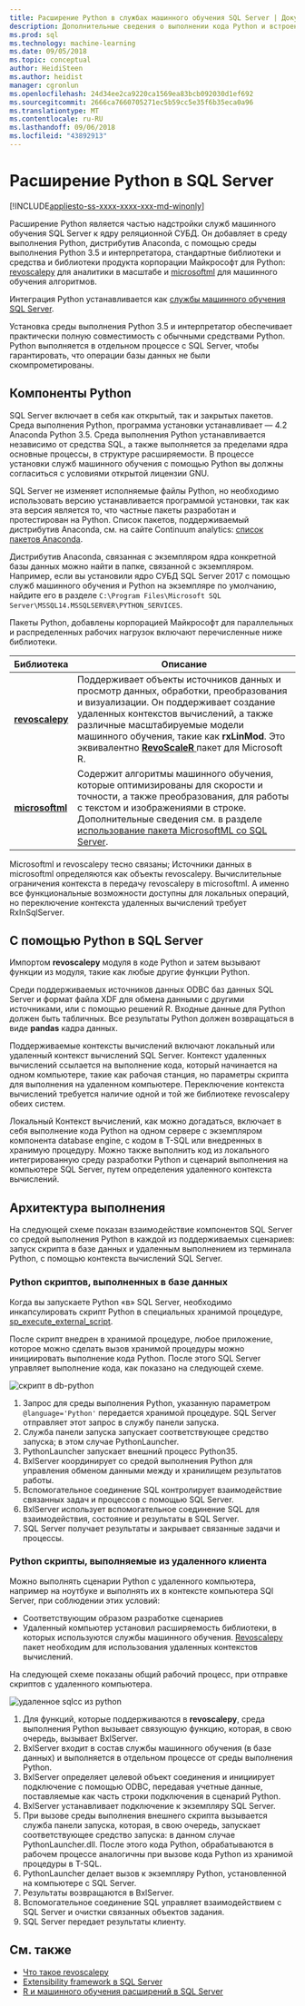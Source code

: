 ```yaml
---
title: Расширение Python в службах машинного обучения SQL Server | Документация Майкрософт
description: Дополнительные сведения о выполнении кода Python и встроенных библиотек Python в SQL Server.
ms.prod: sql
ms.technology: machine-learning
ms.date: 09/05/2018
ms.topic: conceptual
author: HeidiSteen
ms.author: heidist
manager: cgronlun
ms.openlocfilehash: 24d34ee2ca9220ca1569ea83bcb092030d1ef692
ms.sourcegitcommit: 2666ca7660705271ec5b59cc5e35f6b35eca0a96
ms.translationtype: MT
ms.contentlocale: ru-RU
ms.lasthandoff: 09/06/2018
ms.locfileid: "43892913"
---
```

# <a name="python-extension-in-sql-server"></a>Расширение Python в SQL Server
[!INCLUDE[appliesto-ss-xxxx-xxxx-xxx-md-winonly](../../includes/appliesto-ss-xxxx-xxxx-xxx-md-winonly.md)]

Расширение Python является частью надстройки служб машинного обучения SQL Server к ядру реляционной СУБД. Он добавляет в среду выполнения Python, дистрибутив Anaconda, с помощью среды выполнения Python 3.5 и интерпретатора, стандартные библиотеки и средства и библиотеки продукта корпорации Майкрософт для Python: [revoscalepy](../python/what-is-revoscalepy.md) для аналитики в масштабе и [microsoftml](../using-the-microsoftml-package.md) для машинного обучения алгоритмов. 

Интеграция Python устанавливается как [службы машинного обучения SQL Server](../what-is-sql-server-machine-learning.md).

Установка среды выполнения Python 3.5 и интерпретатор обеспечивает практически полную совместимость с обычными средствами Python. Python выполняется в отдельном процессе с SQL Server, чтобы гарантировать, что операции базы данных не были скомпрометированы.

## <a name="python-components"></a>Компоненты Python

SQL Server включает в себя как открытый, так и закрытых пакетов. Среда выполнения Python, программа установки устанавливает — 4.2 Anaconda Python 3.5. Среда выполнения Python устанавливается независимо от средства SQL, а также выполняется за пределами ядра основные процессы, в структуре расширяемости. В процессе установки служб машинного обучения с помощью Python вы должны согласиться с условиями открытой лицензии GNU. 

SQL Server не изменяет исполняемые файлы Python, но необходимо использовать версию устанавливается программой установки, так как эта версия является то, что частные пакеты разработан и протестирован на Python. Список пакетов, поддерживаемый дистрибутив Anaconda, см. на сайте Continuum analytics: [список пакетов Anaconda](https://docs.continuum.io/anaconda/pkg-docs).

Дистрибутив Anaconda, связанная с экземпляром ядра конкретной базы данных можно найти в папке, связанной с экземпляром. Например, если вы установили ядро СУБД SQL Server 2017 с помощью служб машинного обучения и Python на экземпляре по умолчанию, найдите его в разделе `C:\Program Files\Microsoft SQL Server\MSSQL14.MSSQLSERVER\PYTHON_SERVICES`.

Пакеты Python, добавлены корпорацией Майкрософт для параллельных и распределенных рабочих нагрузок включают перечисленные ниже библиотеки.

| Библиотека | Описание |
|---------|-------------|
| [**revoscalepy**](https://docs.microsoft.com/machine-learning-server/python-reference/revoscalepy/revoscalepy-package) | Поддерживает объекты источников данных и просмотр данных, обработки, преобразования и визуализации. Он поддерживает создание удаленных контекстов вычислений, а также различные масштабируемые модели машинного обучения, такие как **rxLinMod**. Это эквивалентно [ **RevoScaleR** ](https://docs.microsoft.com/machine-learning-server/r-reference/revoscaler/revoscaler) пакет для Microsoft R. |
| [**microsoftml**](https://docs.microsoft.com/machine-learning-server/python-reference/microsoftml/microsoftml-package) | Содержит алгоритмы машинного обучения, которые оптимизированы для скорости и точности, а также преобразования, для работы с текстом и изображениями в строке. Дополнительные сведения см. в разделе [использование пакета MicrosoftML со SQL Server](https://docs.microsoft.com/sql/advanced-analytics/using-the-microsoftml-package). |

Microsoftml и revoscalepy тесно связаны; Источники данных в microsoftml определяются как объекты revoscalepy. Вычислительные ограничения контекста в передачу revoscalepy в microsoftml. А именно все функциональные возможности доступны для локальных операций, но переключение контекста удаленных вычислений требует RxInSqlServer.

## <a name="using-python-in-sql-server"></a>С помощью Python в SQL Server

Импортом **revoscalepy** модуля в коде Python и затем вызывают функции из модуля, такие как любые другие функции Python.

Среди поддерживаемых источников данных ODBC баз данных SQL Server и формат файла XDF для обмена данными с другими источниками, или с помощью решений R. Входные данные для Python должен быть табличных. Все результаты Python должен возвращаться в виде **pandas** кадра данных.

Поддерживаемые контексты вычислений включают локальный или удаленный контекст вычислений SQL Server. Контекст удаленных вычислений ссылается на выполнение кода, который начинается на одном компьютере, такие как рабочая станция, но параметры скрипта для выполнения на удаленном компьютере. Переключение контекста вычислений требуется наличие одной и той же библиотеке revoscalepy обеих систем.

Локальный Контекст вычислений, как можно догадаться, включает в себя выполнение кода Python на одном сервере с экземпляром компонента database engine, с кодом в T-SQL или внедренных в хранимую процедуру. Можно также выполнить код из локального интегрированную среду разработки Python и сценарий выполнения на компьютере SQL Server, путем определения удаленного контекста вычислений.

## <a name="execution-architecture"></a>Архитектура выполнения

На следующей схеме показан взаимодействие компонентов SQL Server со средой выполнения Python в каждой из поддерживаемых сценариев: запуск скрипта в базе данных и удаленным выполнением из терминала Python, с помощью контекста вычислений SQL Server.

### <a name="python-scripts-executed-in-database"></a>Python скриптов, выполненных в базе данных

Когда вы запускаете Python «в» SQL Server, необходимо инкапсулировать скрипт Python в специальных хранимой процедуре, [sp_execute_external_script](../../relational-databases/system-stored-procedures/sp-execute-external-script-transact-sql.md).

После скрипт внедрен в хранимой процедуре, любое приложение, которое можно сделать вызов хранимой процедуры можно инициировать выполнение кода Python.  После этого SQL Server управляет выполнение кода, как показано на следующей схеме.

![скрипт в db-python](../../advanced-analytics/python/media/script-in-db-python2.png)

1. Запрос для среды выполнения Python, указанную параметром `@language='Python'` передается хранимой процедуре. SQL Server отправляет этот запрос в службу панели запуска.
2. Служба панели запуска запускает соответствующее средство запуска; в этом случае PythonLauncher.
3. PythonLauncher запускает внешний процесс Python35.
4. BxlServer координирует со средой выполнения Python для управления обменом данными между и хранилищем результатов работы.
5. Вспомогательное соединение SQL контролирует взаимодействие связанных задач и процессов с помощью SQL Server.
6. BxlServer использует вспомогательное соединение SQL для взаимодействия, состояние и результаты в SQL Server.
7. SQL Server получает результаты и закрывает связанные задачи и процессы.

### <a name="python-scripts-executed-from-a-remote-client"></a>Python скрипты, выполняемые из удаленного клиента

Можно выполнять сценарии Python с удаленного компьютера, например на ноутбуке и выполнять их в контексте компьютера SQl Server, при соблюдении этих условий:

+ Соответствующим образом разработке сценариев
+ Удаленный компьютер установил расширяемость библиотеки, в которых используются службы машинного обучения. [Revoscalepy](../python/what-is-revoscalepy.md) пакет необходим для использования удаленных контекстов вычислений.

На следующей схеме показаны общий рабочий процесс, при отправке скриптов с удаленного компьютера.

![удаленное sqlcc из python](../../advanced-analytics/python/media/remote-sqlcc-from-python3.png)

1. Для функций, которые поддерживаются в **revoscalepy**, среда выполнения Python вызывает связующую функцию, которая, в свою очередь, вызывает BxlServer.
2. BxlServer входит в состав службы машинного обучения (в базе данных) и выполняется в отдельном процессе от среды выполнения Python.
3. BxlServer определяет целевой объект соединения и инициирует подключение с помощью ODBC, передавая учетные данные, поставляемые как часть строки подключения в сценарий Python.
4. BxlServer устанавливает подключение к экземпляру SQL Server.
5. При вызове среды выполнения внешнего скрипта вызывается служба панели запуска, которая, в свою очередь, запускает соответствующее средство запуска: в данном случае PythonLauncher.dll. После этого кода Python, обрабатываются в рабочем процессе аналогичны при вызове кода Python из хранимой процедуры в T-SQL.
6. PythonLauncher делает вызов к экземпляру Python, установленной на компьютере с SQL Server.
7. Результаты возвращаются в BxlServer.
8. Вспомогательное соединение SQL управляет взаимодействием с SQL Server и очистки связанных объектов задания.
9. SQL Server передает результаты клиенту.

## <a name="see-also"></a>См. также

+ [Что такое revoscalepy](../python/what-is-revoscalepy.md) 
+ [Extensibility framework в SQL Server](extensibility-framework.md)
+ [R и машинного обучения расширений в SQL Server](extension-r.md)